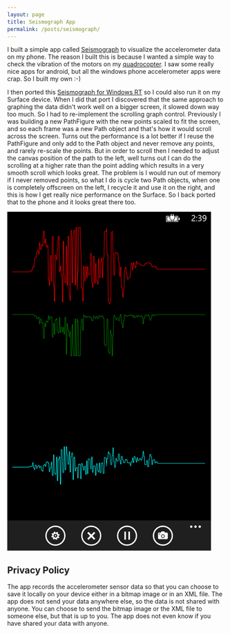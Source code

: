 ```yaml
---
layout: page
title: Seismograph App
permalink: /posts/seismograph/
---
```


I built a simple app called [Seismograph](https://www.microsoft.com/en-us/p/seismograph/9nblggh0jfj9) to visualize the accelerometer data on my phone.  The reason I built this is because I wanted a simple way to check the vibration of the motors on my [quadrocopter](https://www.youtube.com/watch?v=317bHNNlHZc).  I saw some really nice apps for android, but all the windows phone accelerometer apps were crap.  So I built my own :-) 

I then ported this [Seismograph for Windows RT](http://apps.microsoft.com/windows/app/seismograph-tablet/54c097ff-4b3b-48fb-b817-24c8c943eb48) so I could also run it on my Surface device.  When I did that port I discovered that the same approach to graphing the data didn't work well on a bigger screen, it slowed down way too much.  So I had to re-implement the scrolling graph control.  Previously I was building a new PathFigure with the new points scaled to fit the screen, and so each frame was a new Path object and that's how it would scroll across the screen.  Turns out the performance is a lot better if I reuse the PathFigure and only add to the Path object and never remove any points, and rarely re-scale the points.  But in order to scroll then I needed to adjust the canvas position of the path to the left, well turns out I can do the scrolling at a higher rate than the point adding which results in a very smooth scroll which looks great.  The problem is I would run out of memory if I never removed points, so what I do is cycle two Path objects, when one is completely offscreen on the left, I recycle it and use it on the right, and this is how I get really nice performance on the Surface.  So I back ported that to the phone and it looks great there too.

![screen](screen.png)

## Privacy Policy

The app records the accelerometer sensor data so that you can choose to save it locally on your device either in a bitmap image or in an XML file.  The app does not send your data anywhere else, so the data is not shared with anyone.  You can choose to send the bitmap image or the XML file to someone else, but that is up to you.  The app does not even know if you have shared your data with anyone.